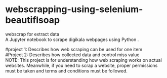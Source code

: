 # webscrapping-using-selenium-beautiflsoap
webscrap for extract data
<br>
A Jupyter notebook to scrape digikala webpages using Python .

#project 1: Describes how web scraping can be used for one item <br>
#Project 2: Describes how collected data and control miss value<br>
NOTE: This project is for understanding how web scraping works on actual websites. Meanwhile, if you need to scrap a website, proper permissions must be taken and terms and conditions must be followed.
